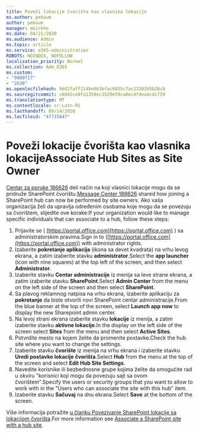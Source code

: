 ```yaml
---
title: Poveži lokacije čvorišta kao vlasnika lokacije
ms.author: pebaum
author: pebaum
manager: mnirkhe
ms.date: 04/21/2020
ms.audience: Admin
ms.topic: article
ms.service: o365-administration
ROBOTS: NOINDEX, NOFOLLOW
localization_priority: Normal
ms.collection: Adm_O365
ms.custom:
- "9000717"
- "2638"
ms.openlocfilehash: 9dd2faff114be063bfac0455c7ac13202b5b20cb
ms.sourcegitcommit: c6692ce0fa1358ec3529e59ca0ecdfdea4cdc759
ms.translationtype: MT
ms.contentlocale: sr-Latn-RS
ms.lasthandoff: 09/14/2020
ms.locfileid: "47715647"
---
```

# <a name="associate-hub-sites-as-site-owner"></a><span data-ttu-id="e46e7-102">Poveži lokacije čvorišta kao vlasnika lokacije</span><span class="sxs-lookup"><span data-stu-id="e46e7-102">Associate Hub Sites as Site Owner</span></span>

<span data-ttu-id="e46e7-103">[Centar za poruke 186626](https://admin.microsoft.com/Adminportal/Home?source=applauncher#/MessageCenter?id=MC186626) deli način na koji vlasnici lokacije mogu da se pridruže SharePoint čvorištu.</span><span class="sxs-lookup"><span data-stu-id="e46e7-103">[Message Center 186626](https://admin.microsoft.com/Adminportal/Home?source=applauncher#/MessageCenter?id=MC186626) shared how joining a SharePoint hub can now be performed by site owners.</span></span> <span data-ttu-id="e46e7-104">Ako vaša organizacija želi da upravlja određenim osobama koje mogu da se povezuju sa čvorištem, slijedite ove korake:</span><span class="sxs-lookup"><span data-stu-id="e46e7-104">If your organization would like to manage specific individuals that can associate to a hub, follow these steps:</span></span> 

1. <span data-ttu-id="e46e7-105">Prijavite se ( [https://portal.office.com](https://portal.office.com) ) sa administratorskim pravima.</span><span class="sxs-lookup"><span data-stu-id="e46e7-105">Sign in to ([https://portal.office.com](https://portal.office.com)) with administrator rights.</span></span>
2. <span data-ttu-id="e46e7-106">Izaberite **pokretanje aplikacija** (ikona sa devet kvadrata) na vrhu levog ekrana, a zatim izaberite stavku **administrator**.</span><span class="sxs-lookup"><span data-stu-id="e46e7-106">Select the **app launcher** (icon with nine squares) at the top left of the screen, and then select **Administrator**.</span></span>
3. <span data-ttu-id="e46e7-107">Izaberite stavku **Centar administracije** iz menija sa leve strane ekrana, a zatim izaberite stavku **SharePoint**.</span><span class="sxs-lookup"><span data-stu-id="e46e7-107">Select **Admin Center** from the menu on the left side of the screen and then select **SharePoint**.</span></span>
4. <span data-ttu-id="e46e7-108">Sa plavog reklamnog natpisa na vrhu ekrana, izaberite aplikaciju za **pokretanje** da biste otvorili novi SharePoint centar administracije.</span><span class="sxs-lookup"><span data-stu-id="e46e7-108">From the blue banner at the top of the screen, select **Launch app now** to display the new Sharepoint admin center.</span></span>
5. <span data-ttu-id="e46e7-109">Na levoj strani ekrana izaberite stavku **lokacije** iz menija, a zatim izaberite stavku **aktivne lokacije**.</span><span class="sxs-lookup"><span data-stu-id="e46e7-109">In the display on the left side of the screen select **Sites** from the menu and then select **Active Sites**.</span></span>
6. <span data-ttu-id="e46e7-110">Potvrdite mesto na kojem želite da promenite postavke.</span><span class="sxs-lookup"><span data-stu-id="e46e7-110">Check the hub site where you want to change the settings.</span></span>
7. <span data-ttu-id="e46e7-111">Izaberite stavku **čvorište** iz menija na vrhu ekrana i izaberite stavku **Uredi postavke lokacije čvorišta**.</span><span class="sxs-lookup"><span data-stu-id="e46e7-111">Select **Hub** from the menu at the top of the screen and select **Edit Hub Site Settings**.</span></span>
8. <span data-ttu-id="e46e7-112">Navedite korisnike ili bezbednosne grupe kojima želite da omogućite rad u okviru "korisnici koji mogu da povezuju sajt sa ovom čvorištem".</span><span class="sxs-lookup"><span data-stu-id="e46e7-112">Specify the users or security groups that you want to allow to work with in the "Users who can associate the site with this hub" item.</span></span>
9. <span data-ttu-id="e46e7-113">Izaberite stavku **Sačuvaj** na dnu ekrana.</span><span class="sxs-lookup"><span data-stu-id="e46e7-113">Select **Save** at the bottom of the screen.</span></span>

<span data-ttu-id="e46e7-114">Više informacija potražite [u članku Povezivanje SharePoint lokacije sa lokacijom čvorišta](https://support.office.com/article/associate-a-sharepoint-site-with-a-hub-site-ae0009fd-af04-4d3d-917d-88edb43efc05).</span><span class="sxs-lookup"><span data-stu-id="e46e7-114">For more information see [Associate a SharePoint site with a hub site](https://support.office.com/article/associate-a-sharepoint-site-with-a-hub-site-ae0009fd-af04-4d3d-917d-88edb43efc05).</span></span> 
